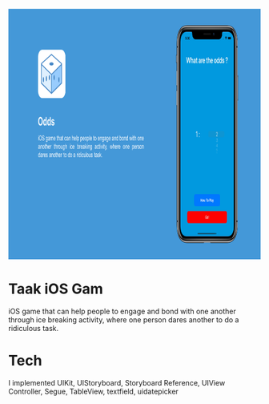 <p align="center">
  <img height="500" src="/OddsiOSGame.png">
</p>

# Taak iOS Gam
iOS game that can help people to engage and bond with one another through ice breaking activity, where one person dares another to do a ridiculous task.

# Tech
I implemented UIKit, UIStoryboard, Storyboard  Reference, UIView Controller, Segue, TableView, textfield, uidatepicker
